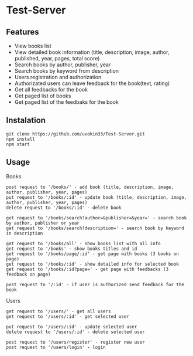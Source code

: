 # Test-Server

## Features ##

* View books list
* View detailed book information (title, description, image, author, published, year, pages, total score)
* Search books by author, publisher, year
* Search books by keyword from description
* Users registration and authorization 
* Authorizated users can leave feedback for the book(text, rating)
* Get all feedbacks for the book 
* Get paged list of books
* Get paged list of the feedbaks for the book

## Instalation ##

```
git clone https://github.com/uvokin33/Test-Server.git 
npm install
npm start
```

## Usage ##

Books
```
post request to '/books/' - add book (title, description, image, author, publisher, year, pages)  
put request to '/books/:id' - update book (title, description, image, author, publisher, year, pages)  
delete request to '/books/:id' - delete book  
```

```
get request to '/books/search?author=&publisher=&year=' - search book by author, publisher or year  
get request to '/books/search?description=' - search book by keyword in description  
```

```
get request to '/books/all' - show books list with all info  
get request to '/books' - show books titles and id  
get request to '/books/page/:id' - get page with books (3 books on page)
get request to '/books/:id' - show detailed info for selected book  
get request to '/books/:id?page=' - get page with feedbacks (3 feedback on page)

post request to '/:id' - if user is authorized send feedback for the book
```
Users
```
get request to '/users/' - get all users  
get request to '/users/:id' - get selected user  
```
```
put request to '/users/:id' - update selected user 
delete request to '/users/:id' - delete selected user 
```
```
post request to '/users/register' - register new user 
post request to '/users/login' - login
```
